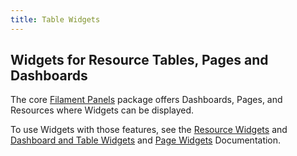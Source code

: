 ```yaml
---
title: Table Widgets
---
```


## Widgets for Resource Tables, Pages and Dashboards

The core [Filament Panels](../panels/getting-started) package offers Dashboards, Pages, and Resources where Widgets can be displayed.

To use Widgets with those features, see the [Resource Widgets](../panels/resources/widgets) and [Dashboard and Table Widgets](../panels/dashboard) and [Page Widgets](../panels/pages#adding-widgets-to-pages) Documentation.

